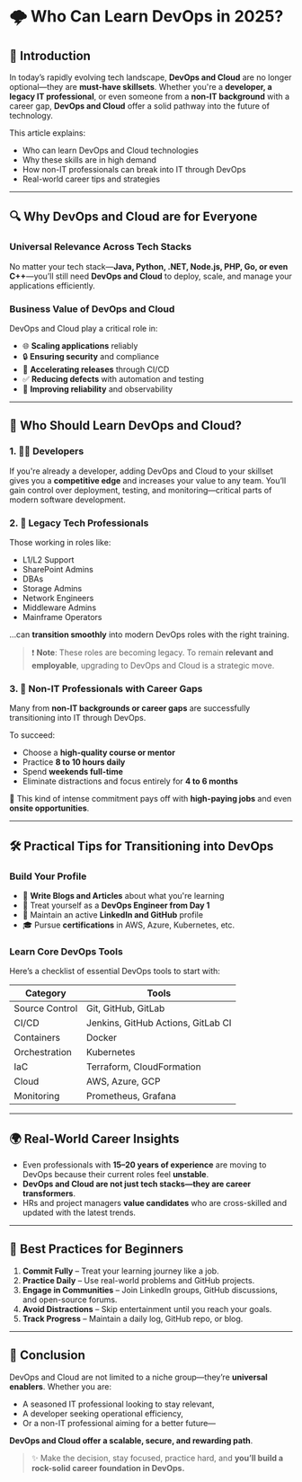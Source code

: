 # 🌩️ Who Can Learn DevOps in 2025?

## 📌 Introduction

In today’s rapidly evolving tech landscape, **DevOps and Cloud** are no longer optional—they are **must-have skillsets**. Whether you're a **developer, a legacy IT professional**, or even someone from a **non-IT background** with a career gap, **DevOps and Cloud** offer a solid pathway into the future of technology.

This article explains:

- Who can learn DevOps and Cloud technologies
- Why these skills are in high demand
- How non-IT professionals can break into IT through DevOps
- Real-world career tips and strategies

---

## 🔍 Why DevOps and Cloud are for Everyone

### Universal Relevance Across Tech Stacks

No matter your tech stack—**Java, Python, .NET, Node.js, PHP, Go, or even C++**—you’ll still need **DevOps and Cloud** to deploy, scale, and manage your applications efficiently.

### Business Value of DevOps and Cloud

DevOps and Cloud play a critical role in:

- 🌐 **Scaling applications** reliably
- 🔒 **Ensuring security** and compliance
- 🚀 **Accelerating releases** through CI/CD
- ✅ **Reducing defects** with automation and testing
- 🧠 **Improving reliability** and observability

---

## 🧠 Who Should Learn DevOps and Cloud?

### 1. 👨‍💻 Developers

If you're already a developer, adding DevOps and Cloud to your skillset gives you a **competitive edge** and increases your value to any team. You’ll gain control over deployment, testing, and monitoring—critical parts of modern software development.

### 2. 🧓 Legacy Tech Professionals

Those working in roles like:

- L1/L2 Support
- SharePoint Admins
- DBAs
- Storage Admins
- Network Engineers
- Middleware Admins
- Mainframe Operators

…can **transition smoothly** into modern DevOps roles with the right training.

> ❗ **Note**: These roles are becoming legacy. To remain **relevant and employable**, upgrading to DevOps and Cloud is a strategic move.

### 3. 🔁 Non-IT Professionals with Career Gaps

Many from **non-IT backgrounds or career gaps** are successfully transitioning into IT through DevOps.

To succeed:

- Choose a **high-quality course or mentor**
- Practice **8 to 10 hours daily**
- Spend **weekends full-time**
- Eliminate distractions and focus entirely for **4 to 6 months**

🎯 This kind of intense commitment pays off with **high-paying jobs** and even **onsite opportunities**.

---

## 🛠️ Practical Tips for Transitioning into DevOps

### Build Your Profile

- 📝 **Write Blogs and Articles** about what you're learning
- 💼 Treat yourself as a **DevOps Engineer from Day 1**
- 📸 Maintain an active **LinkedIn and GitHub** profile
- 🎓 Pursue **certifications** in AWS, Azure, Kubernetes, etc.

### Learn Core DevOps Tools

Here’s a checklist of essential DevOps tools to start with:

| Category        | Tools                             |
|----------------|-----------------------------------|
| Source Control | Git, GitHub, GitLab               |
| CI/CD          | Jenkins, GitHub Actions, GitLab CI|
| Containers     | Docker                            |
| Orchestration  | Kubernetes                        |
| IaC            | Terraform, CloudFormation         |
| Cloud          | AWS, Azure, GCP                   |
| Monitoring     | Prometheus, Grafana               |

---

## 🌍 Real-World Career Insights

- Even professionals with **15–20 years of experience** are moving to DevOps because their current roles feel **unstable**.
- **DevOps and Cloud are not just tech stacks—they are career transformers**.
- HRs and project managers **value candidates** who are cross-skilled and updated with the latest trends.

---

## 🚀 Best Practices for Beginners

1. **Commit Fully** – Treat your learning journey like a job.
2. **Practice Daily** – Use real-world problems and GitHub projects.
3. **Engage in Communities** – Join LinkedIn groups, GitHub discussions, and open-source forums.
4. **Avoid Distractions** – Skip entertainment until you reach your goals.
5. **Track Progress** – Maintain a daily log, GitHub repo, or blog.

---

## 🎯 Conclusion

DevOps and Cloud are not limited to a niche group—they’re **universal enablers**. Whether you are:

- A seasoned IT professional looking to stay relevant,
- A developer seeking operational efficiency,
- Or a non-IT professional aiming for a better future—

**DevOps and Cloud offer a scalable, secure, and rewarding path**.

> ✨ Make the decision, stay focused, practice hard, and **you’ll build a rock-solid career foundation in DevOps.**
